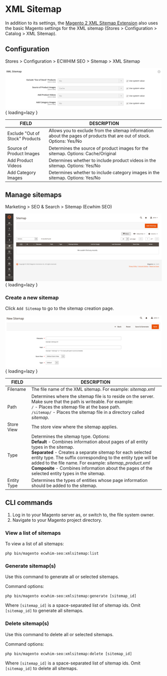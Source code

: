 # XML Sitemap

In addition to its settings, the [Magento 2 XML Sitemap Extension](https://www.ecwhim.com/magento-2-xml-sitemap-extension.html)
also uses the basic Magento settings for the XML sitemap (Stores > Configuration > Catalog > XML Sitemap).

## Configuration

Stores > Configuration > ECWHIM SEO > Sitemap > XML Sitemap

![Configuring the XML Sitemap Extension](../images/extension/xml-sitemap/configuration.png){ loading=lazy }

| FIELD                           | DESCRIPTION |
| ------------------------------- | ----------- |
| Exclude "Out of Stock" Products | Allows you to exclude from the sitemap information about the pages of products that are out of stock. Options: Yes/No |
| Source of Product Images        | Determines the source of product images for the sitemap. Options: Cache/Original |
| Add Product Videos              | Determines whether to include product videos in the sitemap. Options: Yes/No |
| Add Category Images             | Determines whether to include category images in the sitemap. Options: Yes/No |

## Manage sitemaps

Marketing > SEO & Search > Sitemap (Ecwhim SEO)

![Sitemap grid](../images/extension/xml-sitemap/grid.png){ loading=lazy }

### Create a new sitemap
Click `Add Sitemap` to go to the sitemap creation page.

![New sitemap](../images/extension/xml-sitemap/new-sitemap.png){ loading=lazy }

| FIELD                           | DESCRIPTION |
| ------------------------------- | ----------- |
| Filename    | The file name of the XML sitemap. For example: _sitemap.xml_ |
| Path        | Determines where the sitemap file is to reside on the server. Make sure that the path is writeable. For example: <br> `/` - Places the sitemap file at the base path. <br> `/sitemap/` - Places the sitemap file in a directory called _sitemap_. |
| Store View  | The store view where the sitemap applies. |
| Type        | Determines the sitemap type. Options: <br> **Default** - Combines information about pages of all entity types in the sitemap. <br> **Separated** - Creates a separate sitemap for each selected entity type. The suffix corresponding to the entity type will be added to the file name. For example: _sitemap_product.xml_ <br> **Composite** - Combines information about the pages of the selected entity types in the sitemap. |
| Entity Type | Determines the types of entities whose page information should be added to the sitemap. |

## CLI commands

1. Log in to your Magento server as, or switch to, the file system owner.
2. Navigate to your Magento project directory.

### View a list of sitemaps
To view a list of all sitemaps:
```shell
php bin/magento ecwhim-seo:xmlsitemap:list
```

### Generate sitemap(s)
Use this command to generate all or selected sitemaps.

Command options:
```shell
php bin/magento ecwhim-seo:xmlsitemap:generate [sitemap_id]
```
Where `[sitemap_id]` is a space-separated list of sitemap ids. Omit `[sitemap_id]` to generate all sitemaps.

### Delete sitemap(s)
Use this command to delete all or selected sitemaps.

Command options:
```shell
php bin/magento ecwhim-seo:xmlsitemap:delete [sitemap_id]
```
Where `[sitemap_id]` is a space-separated list of sitemap ids. Omit `[sitemap_id]` to delete all sitemaps.

